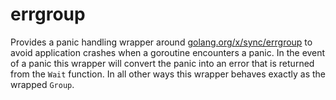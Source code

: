 # errgroup

Provides a panic handling wrapper around [golang.org/x/sync/errgroup](https://pkg.go.dev/golang.org/x/sync/errgroup) to avoid application crashes when a goroutine encounters a panic. In the event of a panic this wrapper will convert the panic into an error that is returned from the `Wait` function. In all other ways this wrapper behaves exactly as the wrapped `Group`.
